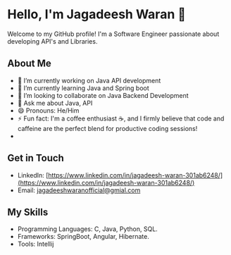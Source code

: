 # Hello, I'm Jagadeesh Waran 👋

Welcome to my GitHub profile! I'm a Software Engineer passionate about developing API's and Libraries.

## About Me

- 🔭 I’m currently working on Java API development
- 🌱 I’m currently learning Java and Spring boot
- 👯 I’m looking to collaborate on Java Backend Development
- 💬 Ask me about Java, API
- 😄 Pronouns: He/Him
- ⚡ Fun fact: I'm a coffee enthusiast ☕, and I firmly believe that code and caffeine are the perfect blend for productive coding sessions!
- 
## Get in Touch

- LinkedIn: [https://www.linkedin.com/in/jagadeesh-waran-301ab6248/](https://www.linkedin.com/in/jagadeesh-waran-301ab6248/)
- Email: [jagadeeshwaranofficial@gmial.com](jagadeeshwaranofficial@gmial.com)

## My Skills

- Programming Languages: C, Java, Python, SQL.
- Frameworks: SpringBoot, Angular, Hibernate. 
- Tools: Intellij
  
